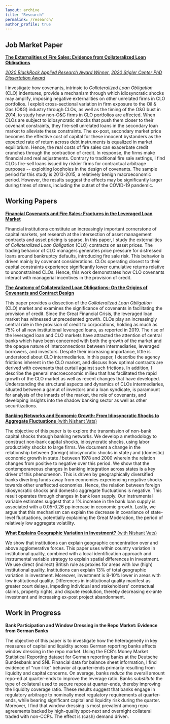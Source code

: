 ```yaml
---
layout: archive
title: "Research"
permalink: /research/
author_profile: true
---
```

## Job Market Paper
[**The Externalities of Fire Sales: Evidence from Collateralized Loan Obligations**](https://papers.ssrn.com/sol3/papers.cfm?abstract_id=3735645)

[*2020 BlackRock Applied Research Award Winner*](https://www.blackrock.com/corporate/applied-research-award), 
[*2020 Stigler Center PhD Dissertation Award*](https://www.chicagobooth.edu/research/stigler/research/phd-dissertation-award)

I investigate how covenants, intrinsic to *Collateralized Loan Obligation* (CLO) indentures, provide a mechanism through which idiosyncratic shocks may amplify, imposing negative externalities on other unrelated firms in CLO portfolios. I exploit cross-sectional variation in firm exposure to the Oil & Gas (O&G) industry through CLOs, as well as the timing of the O&G bust in 2014, to study how non-O&G firms in CLO portfolios are affected. When CLOs are subject to idiosyncratic shocks that push them closer to their covenant constraints, they fire-sell unrelated loans in the secondary loan market to alleviate these constraints. The ex-post, secondary market price becomes the effective cost of capital for these innocent bystanders as the expected rate of return across debt instruments is equalized in market equilibrium. Hence, the real costs of fire sales can exacerbate credit crunches through the contraction of credit. In response, the firms make financial and real adjustments. Contrary to traditional fire sale settings, I find CLOs fire-sell loans issued by riskier firms for contractual arbitrage purposes -- exploiting loopholes in the design of covenants. The sample period for this study is 2013-2015, a relatively benign macroeconomic period. However, the results suggest the effects may be significantly larger during times of stress, including the outset of the COVID-19 pandemic. 


## Working Papers
[**Financial Covenants and Fire Sales: Fractures in the Leveraged Loan Market**](https://papers.ssrn.com/sol3/papers.cfm?abstract_id=3595416)

Financial institutions constitute an increasingly important cornerstone of capital markets, yet research at the intersection of asset management contracts and asset pricing is sparse. In this paper, I study the externalities of *Collateralized Loan Obligation* (CLO) contracts on asset prices. The trading behavior of CLO managers generates price pressure for distressed loans around bankruptcy defaults, introducing fire sale risk. This behavior is driven mainly by covenant considerations. CLOs operating closest to their capital constraints experience significantly lower cumulative returns relative to unconstrained CLOs. Hence, this work demonstrates how CLO covenants interact with managerial incentives in the provision of credit. 

[**The Anatomy of Collateralized Loan Obligations: On the Origins of Covenants and Contract Design**](https://papers.ssrn.com/sol3/papers.cfm?abstract_id=3740092)

This paper provides a dissection of the *Collateralized Loan Obligation* (CLO) market and examines the significance of covenants in facilitating the provision of credit. Since the Great Financial Crisis, the leveraged loan market has witnessed unprecedented growth. CLOs play an increasingly central role in the provision of credit to corporations, holding as much as 75% of all new institutional leveraged loans, as reported in 2019. The rise of the leveraged loan and CLO markets have attracted the attention of central banks which have been concerned with both the growth of the market and the opaque nature of interconnections between intermediaries, leveraged borrowers, and investors. Despite their increasing importance, little is understood about CLO intermediaries. In this paper, I describe the agency frictions inherent in the CLO market, and discuss how optimal contracts are derived with covenants that curtail against such frictions. In addition, I describe the general macroeconomic milieu that has facilitated the rapid growth of the CLO market as well as recent changes that have developed. Understanding the structural aspects and dynamics of CLOs intermediaries, situated between a gamut of investors and a loan syndicate, is paramount for analysis of the innards of the market, the role of covenants, and developing insights into the shadow banking sector as well as other securitizations.

[**Banking Networks and Economic Growth: From Idiosyncratic Shocks to Aggregate Fluctuations** (with Nishant Vats)](https://papers.ssrn.com/sol3/papers.cfm?abstract_id=3556299)

The objective of this paper is to explore the transmission of non-bank capital shocks through banking networks. We develop a methodology to construct non-bank capital shocks, idiosyncratic shocks, using labor productivity shocks to large firms. We document a change in the relationship between (foreign) idiosyncratic shocks in state *j* and (domestic) economic growth in state *i* between 1978 and 2000 wherein the relation changes from positive to negative over this period. We show that the contemporaneous changes in banking integration across states is a key driver of this phenomenon. This is driven by geographically diversified banks diverting funds away from economies experiencing negative shocks towards other unaffected economies. Hence, the relation between foreign idiosyncratic shocks and domestic aggregate fluctuations is negative. This result operates through changes in bank loan supply. Our instrumental variable estimates suggest that a 1% increase in the bank loan supply is associated with a 0.05-0.26 pp increase in economic growth. Lastly, we argue that this mechanism can explain the decrease in covariance of state-level fluctuations, potentially explaining the Great Moderation, the period of relatively low aggregate volatility.

[**What Explains Geographic Variation in Investment?** (with Nishant Vats)](https://papers.ssrn.com/sol3/papers.cfm?abstract_id=3851008)

We show that institutions can explain geographic concentration over and above agglomerative forces. This paper uses within country variation in institutional quality, combined with a local identification approach and instrumental variable strategy to explain spatial differences in investment. We use direct (indirect) British rule as proxies for areas with low (high) institutional quality. Institutions can explain 13% of total geographic variation in investment. Moreover, investment is 8-10% lower in areas with low institutional quality. Differences in institutional quality manifest as greater court delays, impeding individual and stakeholders' contractual claims, property rights, and dispute resolution, thereby decreasing ex-ante investment and increasing ex-post project abandonment.

## Work in Progress

**Bank Participation and Window Dressing in the Repo Market: Evidence from German Banks**

The objective of this paper is to investigate how the heterogeneity in key measures of capital and liquidity across German reporting banks affects window dressing in the repo market. Using the ECB's Money Market Statistical Reporting dataset for German reporting banks at the Deutsche Bundesbank and SNL Financial data for balance sheet information, I find evidence of "run-like" behavior at quarter-ends primarily resulting from liquidity and capital concerns. On average, banks *reduce* the overall amount repo-ed at quarter-ends to improve the leverage ratio. Banks *substitute* the type of collateral used to secure repos at quarter-ends, thereby improving the liquidity coverage ratio. These results suggest that banks engage in regulatory arbitrage to nominally meet regulatory requirements at quarter-ends, while bearing significant capital and liquidity risk during the quarter. Moreover, I find that window dressing is most prevalent among repo agreements backed by high-quality spot-next and overnight collateral traded with non-CCPs. The effect is (cash) demand driven.







